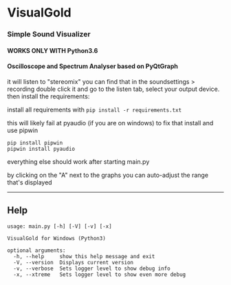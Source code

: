 # VisualGold
### Simple Sound Visualizer
#### WORKS ONLY WITH Python3.6
#### Oscilloscope and Spectrum Analyser based on PyQtGraph
it will listen to "stereomix" you can find that in the soundsettings > recording
double click it and go to the listen tab, select your output device. then install the requirements:

install all requirements with ```pip install -r requirements.txt```

this will likely fail at pyaudio (if you are on windows) to fix that install and use pipwin
```
pip install pipwin
pipwin install pyaudio
```

everything else should work after starting main.py

by clicking on the "A" next to the graphs you can auto-adjust the range that's displayed

___

## Help
```
usage: main.py [-h] [-V] [-v] [-x]

VisualGold for Windows (Python3)

optional arguments:
  -h, --help     show this help message and exit
  -V, --version  Displays current version
  -v, --verbose  Sets logger level to show debug info
  -x, --xtreme   Sets logger level to show even more debug
  ```
